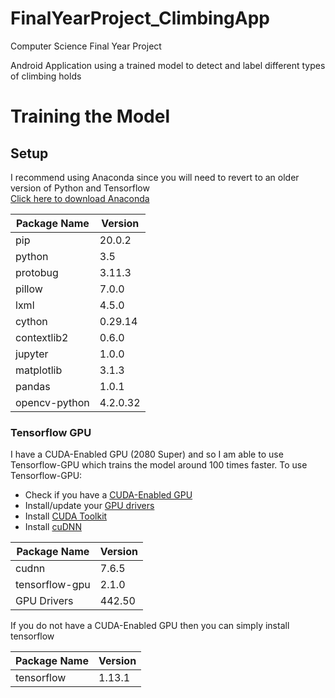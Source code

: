 # FinalYearProject_ClimbingApp
Computer Science Final Year Project

Android Application using a trained model to detect and label different types of climbing holds

# Training the Model
## Setup
I recommend using Anaconda since you will need to revert to an older version of Python and Tensorflow                                 
[Click here to download Anaconda](https://www.anaconda.com/distribution/#download-section)

| Package Name  | Version |
| ------------- | ------------- |
| pip | 20.0.2 |
| python | 3.5|
| protobug  | 3.11.3 |
| pillow  | 7.0.0 |
| lxml | 4.5.0 |
| cython | 0.29.14 |
| contextlib2 | 0.6.0 |
| jupyter | 1.0.0 |
| matplotlib | 3.1.3 |
| pandas | 1.0.1 |
| opencv-python | 4.2.0.32 |

### Tensorflow GPU
I have a CUDA-Enabled GPU (2080 Super) and so I am able to use Tensorflow-GPU which trains the model around 100 times faster.
To use Tensorflow-GPU:
- Check if you have a [CUDA-Enabled GPU](https://developer.nvidia.com/cuda-gpus)
- Install/update your [GPU drivers](https://www.nvidia.com/download/index.aspx?lang=en-us)
- Install [CUDA Toolkit](https://developer.nvidia.com/cuda-toolkit-archive)
- Install [cuDNN](https://developer.nvidia.com/cudnn)

| Package Name  | Version |
| ------------- | ------------- |
| cudnn | 7.6.5 |
| tensorflow-gpu | 2.1.0 |
| GPU Drivers| 442.50 |

If you do not have a CUDA-Enabled GPU then you can simply install tensorflow

| Package Name  | Version |
| ------------- | ------------- |
| tensorflow | 1.13.1 |


